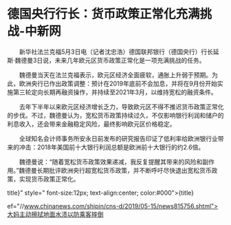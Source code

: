 # 德国央行行长：货币政策正常化充满挑战-中新网

　　新华社法兰克福5月3日电（记者沈忠浩）德国联邦银行（德国央行）行长延斯·魏德曼3日说，未来几年欧元区货币政策正常化是一项充满挑战的任务。

　　魏德曼当天在法兰克福表示，欧元区经济全面疲软，通胀上升弱于预期。为此，欧洲央行已作出政策调整：预计在2019年底前不会加息，并将在9月份开始实施第三轮定向长期再融资操作，并持续至2021年3月，以维持宽松的融资条件。

　　去年下半年以来欧元区经济增长乏力，导致欧元区不得不推迟货币政策正常化的步伐。不过，魏德曼认为，宽松货币政策持续过久，不仅影响银行利润和储户的利息收入，还会带来金融稳定风险，最终影响欧元区价格稳定。

　　全球知名会计师事务所安永日前发布的研究报告印证了低利率给欧洲银行业带来的冲击：2018年美国前十大银行利润总额是欧洲前十大银行的约2.6倍。

　　魏德曼说：“随着宽松货币政策效果递减，我反复提醒其带来的风险和副作用。”魏德曼长期批评欧洲央行超宽松货币政策，并不断呼吁尽快退出宽松货币政策，实现货币政策正常化。

title}" style=" font-size:12px; text-align:center; color:#000">{title}

ef="//www.chinanews.com/shipin/cns-d/2019/05-15/news815756.shtml">大妈主动擦拭地面水渍以防乘客摔倒
